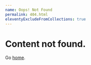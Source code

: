 ```yaml
---
name: Oops! Not Found
permalink: 404.html
eleventyExcludeFromCollections: true
---
```


# Content not found.

Go <a href="{{ '/' | url }}">home</a>.